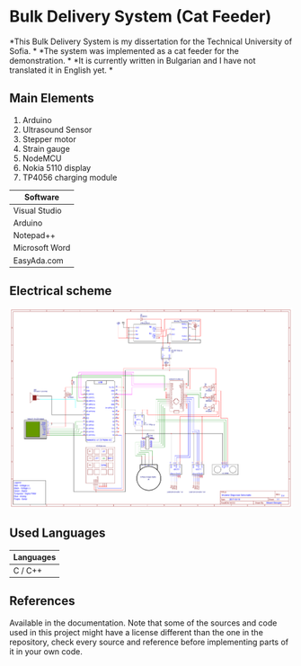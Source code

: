 # Bulk Delivery System (Cat Feeder)

*This Bulk Delivery System is my dissertation for the Technical University of Sofia. *
*The system was implemented as a cat feeder for the demonstration. *
*It is currently written in Bulgarian and I have not translated it in English yet. *

## Main Elements

1. Arduino
2. Ultrasound Sensor
3. Stepper motor
4. Strain gauge
5. NodeMCU
6. Nokia 5110 display
7. TP4056 charging module

| Software |
| --- |
| Visual Studio |
| Arduino |
| Notepad++	|
| Microsoft Word |
| EasyAda.com |

## Electrical scheme

![Scheme](images/Main-Schematic.png)

## Used Languages

| Languages |
| --- |
|C / C++|

## References

Available in the documentation.
Note that some of the sources and code used in this project might have a license different than the one in the repository, check every source and reference before implementing parts of it in your own code.
